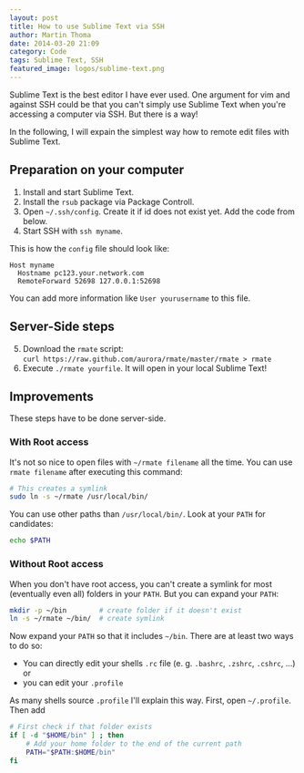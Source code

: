```yaml
---
layout: post
title: How to use Sublime Text via SSH
author: Martin Thoma
date: 2014-03-20 21:09
category: Code
tags: Sublime Text, SSH
featured_image: logos/sublime-text.png
---
```


Sublime Text is the best editor I have ever used. One argument for vim and against
SSH could be that you can't simply use Sublime Text when you're accessing a
computer via SSH. But there is a way!

In the following, I will expain the simplest way how to remote edit files with
Sublime Text.

## Preparation on your computer

<ol>
    <li>Install and start Sublime Text.</li>
    <li>Install the <code>rsub</code> package via Package Controll.</li>
    <li>Open <code>~/.ssh/config</code>. Create it if id does not exist yet. Add 
        the code from below.</li>
    <li>Start SSH with <code>ssh myname</code>.</li>
</ol>

This is how the `config` file should look like:

```text
Host myname
  Hostname pc123.your.network.com
  RemoteForward 52698 127.0.0.1:52698
```

 You can add more information like `User yourusername` to this file.

## Server-Side steps

<ol start="5">
    <li>Download the <code>rmate</code> script:<br/>
<code>curl https://raw.github.com/aurora/rmate/master/rmate &gt; rmate</code>
    </li>
    <li>Execute <code>./rmate yourfile</code>. It will open in your local Sublime Text!</li>
</ol>

## Improvements

These steps have to be done server-side.

### With Root access
It's not so nice to open files with `~/rmate filename` all the time. You can
use `rmate filename` after executing this command:

```bash
# This creates a symlink
sudo ln -s ~/rmate /usr/local/bin/
```

You can use other paths than `/usr/local/bin/`. Look at your `PATH` for candidates:

```bash
echo $PATH
```

### Without Root access
When you don't have root access, you can't create a symlink for most (eventually even all)
folders in your `PATH`. But you can expand your `PATH`:

```bash
mkdir -p ~/bin        # create folder if it doesn't exist
ln -s ~/rmate ~/bin/  # create symlink
```

Now expand your `PATH` so that it includes `~/bin`. There are at least two ways
to do so:

* You can directly edit your shells `.rc` file (e. g. `.bashrc`, `.zshrc`, `.cshrc`, ...) or
* you can edit your `.profile`

As many shells source `.profile` I'll explain this way. First, open `~/.profile`.
Then add

```bash
# First check if that folder exists
if [ -d "$HOME/bin" ] ; then
    # Add your home folder to the end of the current path
    PATH="$PATH:$HOME/bin"
fi
```
